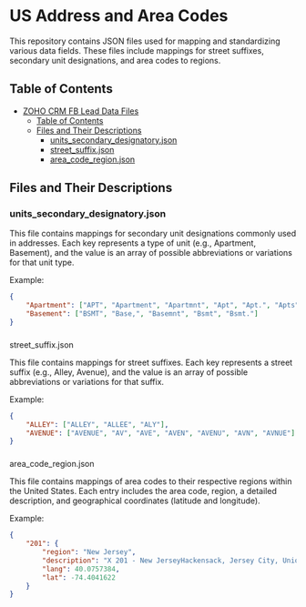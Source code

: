 

# US Address and Area Codes

This repository contains JSON files used for mapping and standardizing various data fields. These files include mappings for street suffixes, secondary unit designations, and area codes to regions.

## Table of Contents
- [ZOHO CRM FB Lead Data Files](#zoho-crm-fb-lead-data-files)
  - [Table of Contents](#table-of-contents)
  - [Files and Their Descriptions](#files-and-their-descriptions)
    - [units_secondary_designatory.json](#units_secondary_designatoryjson)
    - [street_suffix.json](#street_suffixjson)
    - [area_code_region.json](#area_code_regionjson)

## Files and Their Descriptions

### units_secondary_designatory.json
This file contains mappings for secondary unit designations commonly used in addresses. Each key represents a type of unit (e.g., Apartment, Basement), and the value is an array of possible abbreviations or variations for that unit type.

Example:
```json
{
    "Apartment": ["APT", "Apartment", "Apartmnt", "Apt", "Apt.", "Apts"],
    "Basement": ["BSMT", "Base,", "Basemnt", "Bsmt", "Bsmt."]
}
```

### 

street_suffix.json


This file contains mappings for street suffixes. Each key represents a street suffix (e.g., Alley, Avenue), and the value is an array of possible abbreviations or variations for that suffix.

Example:
```json
{
    "ALLEY": ["ALLEY", "ALLEE", "ALY"],
    "AVENUE": ["AVENUE", "AV", "AVE", "AVEN", "AVENU", "AVN", "AVNUE"]
}
```

### 

area_code_region.json


This file contains mappings of area codes to their respective regions within the United States. Each entry includes the area code, region, a detailed description, and geographical coordinates (latitude and longitude).

Example:
```json
{
    "201": {
        "region": "New Jersey",
        "description": "X 201 - New JerseyHackensack, Jersey City, Union City, Rutherford, Leonia",
        "lang": 40.0757384,
        "lat": -74.4041622
    }
}
```
